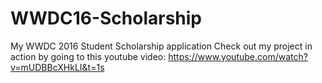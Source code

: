 # WWDC16-Scholarship
My WWDC 2016 Student Scholarship application
Check out my project in action by going to this youtube video: https://www.youtube.com/watch?v=mUDBBcXHkLI&t=1s
